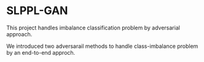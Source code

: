 # SLPPL-GAN
This project handles imbalance classification problem by adversarial approach. 


We introduced two adversarail methods to handle class-imbalance problem by an end-to-end approch. 

